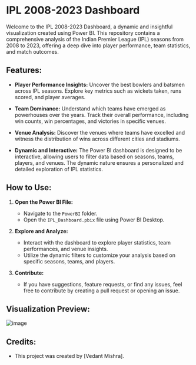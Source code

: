 # IPL 2008-2023 Dashboard

Welcome to the IPL 2008-2023 Dashboard, a dynamic and insightful visualization created using Power BI. This repository contains a comprehensive analysis of the Indian Premier League (IPL) seasons from 2008 to 2023, offering a deep dive into player performance, team statistics, and match outcomes.

## Features:

- **Player Performance Insights:** Uncover the best bowlers and batsmen across IPL seasons. Explore key metrics such as wickets taken, runs scored, and player averages.

- **Team Dominance:** Understand which teams have emerged as powerhouses over the years. Track their overall performance, including win counts, win percentages, and victories in specific venues.

- **Venue Analysis:** Discover the venues where teams have excelled and witness the distribution of wins across different cities and stadiums.

- **Dynamic and Interactive:** The Power BI dashboard is designed to be interactive, allowing users to filter data based on seasons, teams, players, and venues. The dynamic nature ensures a personalized and detailed exploration of IPL statistics.

## How to Use:
1. **Open the Power BI File:**
   - Navigate to the `PowerBI` folder.
   - Open the `IPL_Dashboard.pbix` file using Power BI Desktop.

2. **Explore and Analyze:**
   - Interact with the dashboard to explore player statistics, team performances, and venue insights.
   - Utilize the dynamic filters to customize your analysis based on specific seasons, teams, and players.

3. **Contribute:**
   - If you have suggestions, feature requests, or find any issues, feel free to contribute by creating a pull request or opening an issue.

## Visualization Preview:

![image](https://github.com/vedantmishra17/IPL-Dashboard/assets/105164363/dddce098-1975-49fc-a24f-1f173b1e4661)


## Credits:

- This project was created by [Vedant Mishra].

